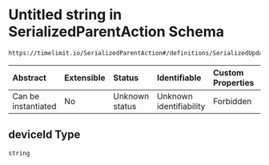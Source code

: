 # Untitled string in SerializedParentAction Schema

```txt
https://timelimit.io/SerializedParentAction#/definitions/SerializedUpdateEnableActivityLevelBlockingAction/properties/deviceId
```



| Abstract            | Extensible | Status         | Identifiable            | Custom Properties | Additional Properties | Access Restrictions | Defined In                                                                                        |
| :------------------ | :--------- | :------------- | :---------------------- | :---------------- | :-------------------- | :------------------ | :------------------------------------------------------------------------------------------------ |
| Can be instantiated | No         | Unknown status | Unknown identifiability | Forbidden         | Allowed               | none                | [SerializedParentAction.schema.json\*](SerializedParentAction.schema.json "open original schema") |

## deviceId Type

`string`
